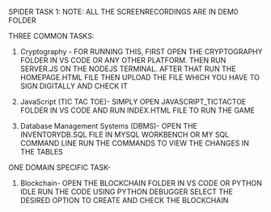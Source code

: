 SPIDER TASK 1:
NOTE: ALL THE SCREENRECORDINGS ARE IN DEM0 FOLDER

THREE COMMON TASKS:
1. Cryptography -
   FOR RUNNING THIS, FIRST OPEN THE CRYPTOGRAPHY FOLDER IN VS CODE OR ANY OTHER PLATFORM.
   THEN RUN SERVER.JS ON THE NODEJS TERMINAL.
   AFTER THAT RUN THE HOMEPAGE.HTML FILE
   THEN UPLOAD THE FILE WHICH YOU HAVE TO SIGN DIGITALLY AND CHECK IT
   
2. JavaScript (TIC TAC TOE)-
   SIMPLY OPEN JAVASCRIPT_TICTACTOE FOLDER IN VS CODE
   AND RUN INDEX.HTML FILE TO RUN THE GAME 
   
   
3. Database Management Systems (DBMS)-
   OPEN THE INVENTORYDB.SQL FILE IN MYSQL WORKBENCH OR MY SQL COMMAND LINE
   RUN THE COMMANDS TO VIEW THE CHANGES IN THE TABLES


ONE DOMAIN SPECIFIC TASK-

1. Blockchain-
    OPEN THE BLOCKCHAIN FOLDER IN VS CODE OR PYTHON IDLE 
    RUN THE CODE USING PYTHON DEBUGGER
    SELECT THE DESIRED OPTION TO CREATE AND CHECK THE BLOCKCHAIN
   


   
